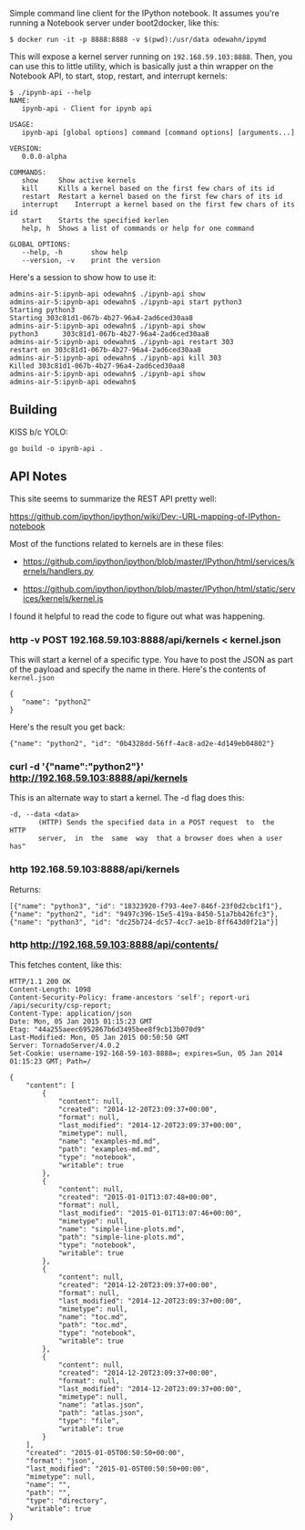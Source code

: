 Simple command line client for the IPython notebook.  It assumes you're running a Notebook server under boot2docker, like this:

```
$ docker run -it -p 8888:8888 -v $(pwd):/usr/data odewahn/ipymd
```

This will expose a kernel server running on `192.168.59.103:8888`.  Then, you can use this to little utility, which is basically just a thin wrapper on the Notebook API, to start, stop, restart, and interrupt kernels:

```
$ ./ipynb-api --help
NAME:
   ipynb-api - Client for ipynb api

USAGE:
   ipynb-api [global options] command [command options] [arguments...]

VERSION:
   0.0.0-alpha

COMMANDS:
   show		Show active kernels
   kill		Kills a kernel based on the first few chars of its id
   restart	Restart a kernel based on the first few chars of its id
   interrupt	Interrupt a kernel based on the first few chars of its id
   start	Starts the specified kerlen
   help, h	Shows a list of commands or help for one command
   
GLOBAL OPTIONS:
   --help, -h		show help
   --version, -v	print the version
```

Here's a session to show how to use it:

```console
admins-air-5:ipynb-api odewahn$ ./ipynb-api show
admins-air-5:ipynb-api odewahn$ ./ipynb-api start python3
Starting python3
Starting 303c81d1-067b-4b27-96a4-2ad6ced30aa8
admins-air-5:ipynb-api odewahn$ ./ipynb-api show
python3 	 303c81d1-067b-4b27-96a4-2ad6ced30aa8 
admins-air-5:ipynb-api odewahn$ ./ipynb-api restart 303
restart on 303c81d1-067b-4b27-96a4-2ad6ced30aa8
admins-air-5:ipynb-api odewahn$ ./ipynb-api kill 303
Killed 303c81d1-067b-4b27-96a4-2ad6ced30aa8
admins-air-5:ipynb-api odewahn$ ./ipynb-api show
admins-air-5:ipynb-api odewahn$
```

## Building

KISS b/c YOLO:

```
go build -o ipynb-api .
```

## API Notes

This site seems to summarize the REST API pretty well:

https://github.com/ipython/ipython/wiki/Dev:-URL-mapping-of-IPython-notebook

Most of the functions related to kernels are in these files:

* https://github.com/ipython/ipython/blob/master/IPython/html/services/kernels/handlers.py

* https://github.com/ipython/ipython/blob/master/IPython/html/static/services/kernels/kernel.js

I found it helpful to read the code to figure out what was happening.


### http -v POST 192.168.59.103:8888/api/kernels < kernel.json 

This will start a kernel of a specific type.  You have to post the JSON as part of the payload and specify the name in there.  Here's the contents of `kernel.json`

```
{
   "name": "python2"
}
```

Here's the result you get back:

```
{"name": "python2", "id": "0b4328dd-56ff-4ac8-ad2e-4d149eb04802"}
```


### curl -d '{"name":"python2"}' http://192.168.59.103:8888/api/kernels

This is an alternate way to start a kernel.  The -d flag does this:

```
-d, --data <data>
       (HTTP) Sends the specified data in a POST request  to  the  HTTP
       server,  in  the  same  way  that a browser does when a user has"
```

### http 192.168.59.103:8888/api/kernels

Returns:

```
[{"name": "python3", "id": "18323920-f793-4ee7-846f-23f0d2cbc1f1"}, {"name": "python2", "id": "9497c396-15e5-419a-8450-51a7bb426fc3"}, {"name": "python3", "id": "dc25b724-dc57-4cc7-ae1b-8ff643d0f21a"}]
```


### http http://192.168.59.103:8888/api/contents/

This fetches content, like this:

```
HTTP/1.1 200 OK
Content-Length: 1098
Content-Security-Policy: frame-ancestors 'self'; report-uri /api/security/csp-report;
Content-Type: application/json
Date: Mon, 05 Jan 2015 01:15:23 GMT
Etag: "44a255aeec6952867b6d3495bee8f9cb13b070d9"
Last-Modified: Mon, 05 Jan 2015 00:50:50 GMT
Server: TornadoServer/4.0.2
Set-Cookie: username-192-168-59-103-8888=; expires=Sun, 05 Jan 2014 01:15:23 GMT; Path=/

{
    "content": [
        {
            "content": null, 
            "created": "2014-12-20T23:09:37+00:00", 
            "format": null, 
            "last_modified": "2014-12-20T23:09:37+00:00", 
            "mimetype": null, 
            "name": "examples-md.md", 
            "path": "examples-md.md", 
            "type": "notebook", 
            "writable": true
        }, 
        {
            "content": null, 
            "created": "2015-01-01T13:07:48+00:00", 
            "format": null, 
            "last_modified": "2015-01-01T13:07:46+00:00", 
            "mimetype": null, 
            "name": "simple-line-plots.md", 
            "path": "simple-line-plots.md", 
            "type": "notebook", 
            "writable": true
        }, 
        {
            "content": null, 
            "created": "2014-12-20T23:09:37+00:00", 
            "format": null, 
            "last_modified": "2014-12-20T23:09:37+00:00", 
            "mimetype": null, 
            "name": "toc.md", 
            "path": "toc.md", 
            "type": "notebook", 
            "writable": true
        }, 
        {
            "content": null, 
            "created": "2014-12-20T23:09:37+00:00", 
            "format": null, 
            "last_modified": "2014-12-20T23:09:37+00:00", 
            "mimetype": null, 
            "name": "atlas.json", 
            "path": "atlas.json", 
            "type": "file", 
            "writable": true
        }
    ], 
    "created": "2015-01-05T00:50:50+00:00", 
    "format": "json", 
    "last_modified": "2015-01-05T00:50:50+00:00", 
    "mimetype": null, 
    "name": "", 
    "path": "", 
    "type": "directory", 
    "writable": true
}
```


